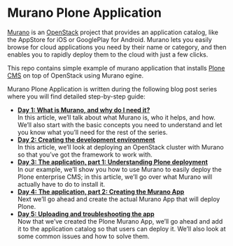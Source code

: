 # Murano Plone Application

[Murano](https://www.mirantis.com/software/application-catalog-murano/) is an [OpenStack](https://www.openstack.org/) project that provides an application catalog, like
the AppStore for iOS or GooglePlay for Android. Murano lets you easily
browse for cloud applications you need by their name or category, and then
enables you to rapidly deploy them to the cloud with just a few clicks.

This repo contains simple example of murano application that installs 
[Plone CMS](https://plone.org/) on top of OpenStack using Murano egine.

Murano Plone Application is written during the following blog post series
where you will find detailed step-by-step guide:
* [**Day 1: What is Murano, and why do I need it?**](https://www.mirantis.com/blog/develop-cloud-applications-for-openstack-on-murano-part-1-what-is-murano-and-why-do-i-need-it/)\
In this article, we’ll talk about what Murano is, who it helps, and how. We’ll also start with the basic concepts you need to understand and let you know what you’ll need for the rest of the series.
* [**Day 2:  Creating the development environment**](https://www.mirantis.com/blog/how-to-develop-cloud-applications-for-openstack-using-murano-part-2-creating-the-development-environment/)\
In this article, we’ll look at deploying an OpenStack cluster with Murano so that you’ve got the framework to work with.
* [**Day 3:  The application, part 1:  Understanding Plone deployment**](https://www.mirantis.com/blog/develop-cloud-applications-for-openstack-murano-part-3-the-application-part-1-understanding-plone-deployment/)\
In our example, we’ll show you how to use Murano to easily deploy the Plone enterprise CMS; in this article, we’ll go over what Murano will actually have to do to install it.
* [**Day 4:  The application, part 2:  Creating the Murano App**](https://www.mirantis.com/blog/develop-cloud-applications-for-openstack-on-murano-day-4-the-application-part-2-creating-the-murano-app/)\
Next we’ll go ahead and create the actual Murano App that will deploy Plone.
* [**Day 5:  Uploading and troubleshooting the app**](https://www.mirantis.com/blog/develop-cloud-applications-for-openstack-on-murano-day-5-uploading-and-troubleshooting-the-app/)\
Now that we’ve created the Plone Murano App, we’ll go ahead and add it to the application catalog so that users can deploy it. We’ll also look at some common issues and how to solve them.
